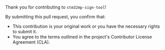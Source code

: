 Thank you for contributing to `stm32mp-sign-tool`!

By submitting this pull request, you confirm that:
- This contribution is your original work or you have the necessary rights to submit it.
- You agree to the terms outlined in the project's Contributor License Agreement (CLA).
